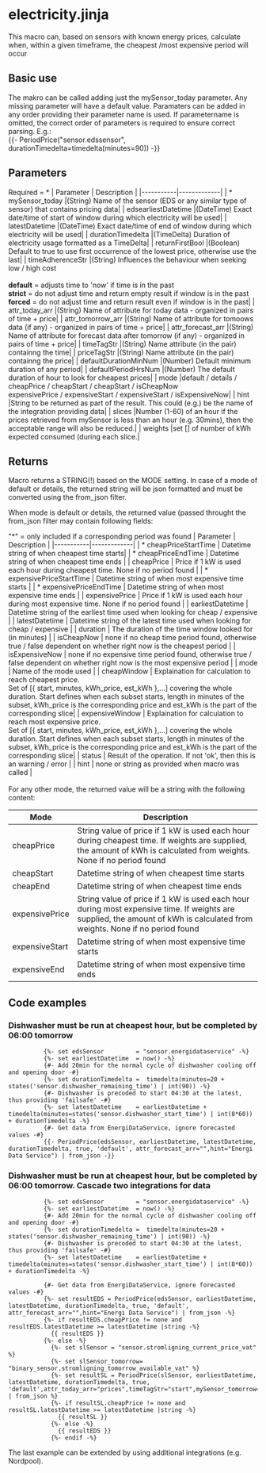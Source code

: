 # electricity.jinja
This macro can, based on sensors with known energy prices, calculate when, within a given timeframe, the
cheapest /most expensive period will occur 

## Basic use
The makro can be called adding just the mySensor_today parameter. Any missing parameter will have a default
value. Paramaters can be added in any order providing their parameter name is used. If parametername is omitted,
the correct order of parameters is required to ensure correct parsing. E.g.:</br>
  {{- PeriodPrice("sensor.edssensor", durationTimedelta=timedelta(minutes=90)) -}} 

## Parameters
Required = *
| Parameter | Description |
|-----------|-------------|
| * mySensor_today       |(String) Name of the sensor (EDS or any similar type of sensor) that contains pricing data|
| edsearliestDatetime    |(DateTime) Exact date/time of start of window during which electricity will be used|
| latestDatetime         |(DateTime) Exact date/time of end of window during which electricity will be used|
| durationTimedelta      |(TimeDelta) Duration of electricity usage formatted as a TimeDelta|
| returnFirstBool        |(Boolean) Default to true to use first occurrence of the lowest price, otherwise use the last|
| timeAdherenceStr       |(String) Influences the behaviour when seeking low / high cost</br></br>**default** = adjusts time to 'now' if time is in the past</br>**strict**  = do not adjust time and return empty result if window is in the past</br>**forced**  = do not adjust time and return result even if window is in the past|
| attr_today_arr         |(String) Name of attribute for today data - organized in pairs of time + price|
| attr_tomorrow_arr      |(String) Name of attribute for tomoows data (if any) - organized in pairs of time + price|
| attr_forecast_arr      |(String) Name of attribute for forecast data after tomorrow (if any) - organized in pairs of time + price|
| timeTagStr             |(String) Name attribute (in the pair) containng the time|
| priceTagStr            |(String) Name attribute (in the pair) containng the price|
| defaultDurationMinNum  |(Number) Default minimum duration of any period|
| defaultPeriodHrsNum    |(Number) The default duration of hour to look for cheapest prices|
| mode                   |default / details /</br>cheapPrice / cheapStart / cheapStart / isCheapNow</br>expensivePrice / expensiveStart / expensiveStart / isExpensiveNow|
| hint                   |String to be returned as part of the result. This could (e.g.) be the name of the integration providing data|
| slices                 |Number (1-60) of an hour if the prices retrieved from mySensor is less than an hour (e.g. 30mins), then the acceptable range will also be reduced.|
| weights                |set [] of number of kWh expected consumed (during each slice.|

## Returns
Macro returns a STRING(!) based on the MODE setting. In case of a mode of default or details, the returned string will
be json formatted and must be converted using the from_json filter.

When mode is default or details, the returned value (passed throught the from_json filter may contain following fields:

"*" = only included if a corresponding period was found
| Parameter | Description |
|-----------|-------------|
| * cheapPriceStartTime      | Datetime string of when cheapest time starts|
| * cheapPriceEndTime        | Datetime string of when cheapest time ends |
| cheapPrice                 | Price if 1 kW is used each hour during cheapest time. None if no period found |
| * expensivePriceStartTime  | Datetime string of when most expensive time starts |
| * expensivePriceEndTime    | Datetime string of when most expensive time ends |
| expensivePrice             | Price if 1 kW is used each hour during most expensive time. None if no period found |
| earliestDatetime           | Datetime string of the earliest time used when looking for cheap / expensive |
| latestDatetime             | Datetime string of the latest time used when looking for cheap / expensive |
| duration                   | The duration of the time window looked for (in minutes) |
| isCheapNow                 | none if no cheap time period found, otherwise true / false dependent on whether right now is the cheapest period |
| isExpensiveNow             | none if no expensive time period found, otherwise true / false dependent on whether right now is the most expensive period |
| mode                       | Name of the mode used |
| cheapWindow                | Explaination for calculation to reach cheapest price.</br>Set of [{ start, minutes, kWh_price, est_kWh },...] covering the whole duration. Start defines when each subset starts, length in minutes of the subset, kWh_price is the corresponding price and est_kWh is the part of the corresponding slice|
| expensiveWindow            | Explaination for calculation to reach most expensive price.</br>Set of [{ start, minutes, kWh_price, est_kWh },...] covering the whole duration. Start defines when each subset starts, length in minutes of the subset, kWh_price is the corresponding price and est_kWh is the part of the corresponding slice|
| status                     | Result of the operation. If not 'ok', then this is an warning / error |
| hint                       | none or string as provided when  macro was called |
</br>
</br>
For any other mode, the returned value will be a string with the following content:

| Mode      | Description |
|-----------|-------------|
|cheapPrice     | String value of price if 1 kW is used each hour during cheapest time. If weights are supplied, the amount of kWh is calculated from weights. None if no period found |
|cheapStart     | Datetime string of when cheapest time starts |
|cheapEnd       | Datetime string of when cheapest time ends |
|expensivePrice | String value of price if 1 kW is used each hour during most expensive time. If weights are supplied, the amount of kWh is calculated from weights. None if no period found |
|expensiveStart | Datetime string of when most expensive time starts |
|expensiveEnd   | Datetime string of when most expensive time ends |


## Code examples
### Dishwasher must be run at cheapest hour, but be completed by 06:00 tomorrow
              {%- set edsSensor         = "sensor.energidataservice" -%}
              {%- set earliestDatetime  = now() -%}
              {#- Add 20min for the normal cycle of dishwasher cooling off and opening door -#}
              {%- set durationTimedelta =  timedelta(minutes=20 + states('sensor.dishwasher_remaining_time') | int(90)) -%}
              {#- Dishwasher is precoded to start 04:30 at the latest, thus providing 'failsafe' -#}
              {%- set latestDatetime    = earliestDatetime + timedelta(minutes=states('sensor.dishwasher_start_time') | int(8*60)) + durationTimedelta -%}
              {#- Get data from EnergiDataService, ignore forecasted values -#}
              {{- PeriodPrice(edsSensor, earliestDatetime, latestDatetime, durationTimedelta, true, 'default', attr_forecast_arr="",hint="Energi Data Service") | from_json -}}
              
### Dishwasher must be run at cheapest hour, but be completed by 06:00 tomorrow. Cascade two integrations for data
              {%- set edsSensor         = "sensor.energidataservice" -%}
              {%- set earliestDatetime  = now() -%}
              {#- Add 20min for the normal cycle of dishwasher cooling off and opening door -#}
              {%- set durationTimedelta =  timedelta(minutes=20 + states('sensor.dishwasher_remaining_time') | int(90)) -%}
              {#- Dishwasher is precoded to start 04:30 at the latest, thus providing 'failsafe' -#}
              {%- set latestDatetime    = earliestDatetime + timedelta(minutes=states('sensor.dishwasher_start_time') | int(8*60)) + durationTimedelta -%}

              {#- Get data from EnergiDataService, ignore forecasted values -#}
              {%- set resultEDS = PeriodPrice(edsSensor, earliestDatetime, latestDatetime, durationTimedelta, true, 'default', attr_forecast_arr="",hint="Energi Data Service") | from_json -%}
              {%- if resultEDS.cheapPrice != none and resultEDS.latestDatetime >= latestDatetime |string -%}
                {{ resultEDS }}
              {%- else -%}
                {%- set slSensor = "sensor.stromligning_current_price_vat" %}
                {%- set slSensor_tomorrow= "binary_sensor.stromligning_tomorrow_available_vat" %}
                {%- set resultSL = PeriodPrice(slSensor, earliestDatetime, latestDatetime, durationTimedelta, true, 'default',attr_today_arr="prices",timeTagStr="start",mySensor_tomorrow=slSensor_tomorrow,attr_tomorrow_arr="prices",hint="Strømligning") | from_json %}
                {%- if resultSL.cheapPrice != none and resultSL.latestDatetime >= latestDatetime |string -%}
                  {{ resultSL }}
                {%- else -%}
                  {{ resultEDS }}
                {%- endif -%}
The last example can be extended by using additional integrations (e.g. Nordpool).
